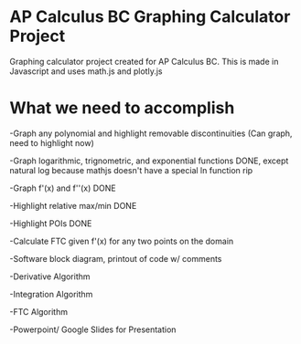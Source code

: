 # AP Calculus BC Graphing Calculator Project
Graphing calculator project created for AP Calculus BC. This is made in Javascript and uses math.js and plotly.js

# What we need to accomplish
-Graph any polynomial and highlight removable discontinuities (Can graph, need to highlight now)

-Graph logarithmic, trignometric, and exponential functions DONE, except natural log because mathjs doesn't have a special ln function rip

-Graph f'(x) and f''(x) DONE

-Highlight relative max/min DONE

-Highlight POIs DONE

-Calculate FTC given f'(x) for any two points on the domain

-Software block diagram, printout of code w/ comments

-Derivative Algorithm

-Integration Algorithm

-FTC Algorithm

-Powerpoint/ Google Slides for Presentation
